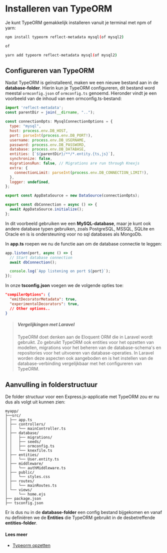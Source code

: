 # Installeren van TypeORM

Je kunt TypeORM gemakkelijk installeren vanuit je terminal met npm of yarn:

```bash
npm install typeorm reflect-metadata mysql(of mysql2)

of

yarn add typeorm reflect-metadata mysql(of mysql2)
```

## Configureren van TypeORM

Nadat TypeORM is geïnstalleerd, maken we een nieuwe bestand aan in de **database-folder**. Hierin kun je TypeORM configureren, dit bestand word meestal `ormconfig.json` of `ormconfig.ts` genoemd. Hieronder vindt je een voorbeeld van de inhoud van een ormconfig.ts-bestand:

```javascript
import 'reflect-metadata';
const parentDir = join(__dirname, "..");

const connectionOpts: MysqlConnectionOptions = {
  type: "mysql",
  host: process.env.DB_HOST,
  port: parseInt(process.env.DB_PORT!),
  username: process.env.DB_USERNAME,
  password: process.env.DB_PASSWORD,
  database: process.env.DB_DATABASE,
  entities: [`${parentDir}/**/*.entity.{ts,js}`],
  synchronize: false,
  migrationsRun: false, // Migrations are run through Knexjs
  extra: {
    connectionLimit: parseInt(process.env.DB_CONNECTION_LIMIT!),
  },
  logger: undefined,
};

export const AppDataSource = new DataSource(connectionOpts);

export const dbConnection = async () => {
  await AppDataSource.initialize();
};

```

In dit voorbeeld gebruiken we een **MySQL-database**, maar je kunt ook andere database typen gebruiken, zoals PostgreSQL, MSSQL, SQLite en Oracle en is is ondersteuning voor no sql databases als MongoDb.

In **app.ts** roepen we nu de functie aan om de database connectie te leggen:

```javascript
app.listen(port, async () => {
  // Start database connection
  await dbConnection();

  console.log(`App listening on port ${port}`);
});
```

In onze **tsconfig.json** voegen we de volgende opties toe:

```json
"compilerOptions": {
  "emitDecoratorMetadata": true,
  "experimentalDecorators": true,
  // Other options..
}

```

> ##### Vergelijkingen met Laravel
>
> TypeORM doet denken aan de Eloquent ORM die in Laravel wordt gebruikt. Zo gebruikt TypeORM ook entities voor het opzetten van modellen, migrations voor het beheren van de database-schema's en repositories voor het uitvoeren van database-operaties. In Laravel worden deze aspecten ook aangeboden en is het instellen van de database-verbinding vergelijkbaar met het configureren van TypeORM.

## Aanvulling in folderstructuur

De folder structuur voor een Express.js-applicatie met TypeORM zou er nu dus als volgt uit kunnen zien:

```
myapp/
├──src/
│ ├── app.ts
│ ├── controllers/
│ │   └── mainController.ts
│ ├── database/
│ │   ├── migrations/
│ │   ├── seeds/
│ │   ├── ormconfig.ts
│ │   └── knexfile.ts
│ ├── entities/
│ │   └── User.entity.ts
│ ├── middleware/
│ │   └── authMiddleware.ts
│ ├── public/
│ │   └── styles.css
│ ├── routes/
│ │   └── mainRoutes.ts
│ └── views/
│     └── home.ejs
├── package.json
├── tsconfig.json
```

Er is dus nu in de **database-folder** een config bestand bijgekomen en vanaf nu definiëren we de **Entities** die TypeORM gebruikt in de desbetreffende **entities-folder**.

#### Lees meer

- [Typeorm opzetten](https://typeorm.io/example-with-express)
